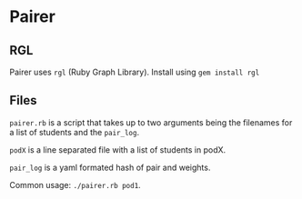 # Pairer

## RGL

Pairer uses `rgl` (Ruby Graph Library).
Install using `gem install rgl`

## Files

`pairer.rb` is a script that takes up to two arguments being the filenames for a list of students and the `pair_log`.

`podX` is a line separated file with a list of students in podX.

`pair_log` is a yaml formated hash of pair and weights.

Common usage: `./pairer.rb pod1`.